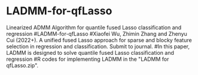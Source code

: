 # LADMM-for-qfLasso
Linearized ADMM Algorithm for quantile fused Lasso classification and regression
#LADMM-for-qfLasso #Xiaofei Wu, Zhimin Zhang and Zhenyu Cui (2022+). A unified fused Lasso approach for sparse and blocky feature selection
in regression and classification. Submit to journal. #In this paper, LADMM is designed to solve quantile fused Lasso classification and regression #R codes for implementing LADMM in the "LADMM for qfLasso.zip".
